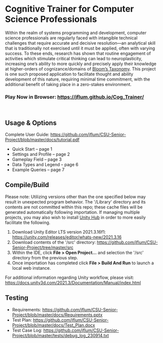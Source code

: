 # Cognitive Trainer for Computer Science Professionals

Within the realm of systems programming and development, computer science professionals are regularly faced with intangible technical challenges that require accurate and decisive resolution—an analytical skill that is traditionally not exercised until it must be applied, often with varying success. To these ends, research has shown that routine engagement of activities which stimulate critical thinking can lead to neuroplasticity, increasing one’s ability to more quickly and precisely apply their knowledge at higher-orders of cognizance/domains of [Bloom’s Taxonomy](https://bloomstaxonomy.net/). This project is one such proposed application to facilitate thought and ability development of this nature, requiring minimal time commitment, with the additional benefit of taking place in a zero-stakes environment.

### Play Now in Browser: https://jflum.github.io/Cog_Trainer/  
<br>

## Usage & Options

Complete User Guide: https://github.com/jflum/CSU-Senior-Project/blob/master/docs/tutorial.pdf
* Quick Start – page 1
* Settings and Profile – page 2
* Gameplay Field – page 3
* Data Types and Legend – page 6
* Example Queries – page 7

## Compile/Build

Please note: Utilizing versions other than the one specified below may result in unexpected program behavior. The '/Library' directory and its contents are not committed within this repo; these cache files will be generated automatically following importation. If managing multiple projects, you may also wish to install [Unity Hub](https://unity.com/download) in order to more easily facilitate the following.

1. Download Unity Editor LTS version 2021.3.16f1: https://unity.com/releases/editor/whats-new/2021.3.16
2. Download contents of the '/src' directory: https://github.com/jflum/CSU-Senior-Project/tree/master/src
3. Within the IDE, click **File > Open Project...** and selection the '/src' directory from the previous step.
4. Once importation has completed click **File > Build And Run** to launch a local web instance.

For additional information regarding Unity workflow, please visit: https://docs.unity3d.com/2021.3/Documentation/Manual/index.html

## Testing

  * Requirements: https://github.com/jflum/CSU-Senior-Project/blob/master/docs/Requirements.pptx
  * Test Plan: https://github.com/jflum/CSU-Senior-Project/blob/master/docs/Test_Plan.docx
  * Test Case Log: https://github.com/jflum/CSU-Senior-Project/blob/master/tests/debug_log_230914.txt
